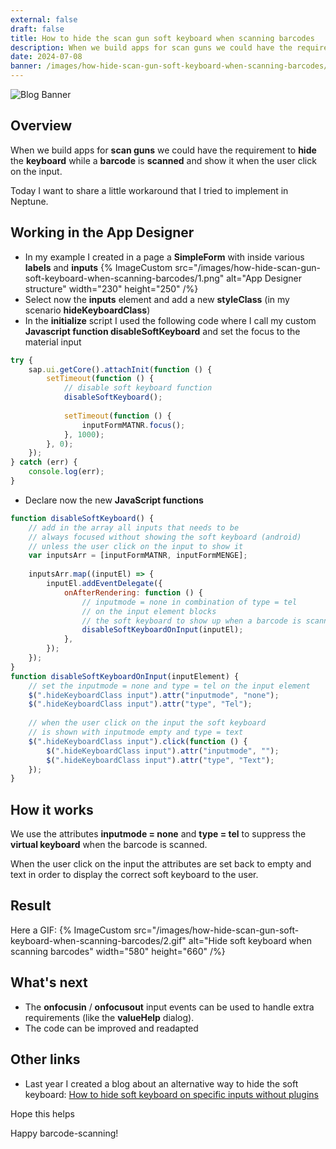 ```yaml
---
external: false
draft: false
title: How to hide the scan gun soft keyboard when scanning barcodes
description: When we build apps for scan guns we could have the requirement to hide the keyboard while a barcode is scanned and show it when the user click on the input. Today I want to share a little workaround that I tried to implement in Neptune.
date: 2024-07-08
banner: /images/how-hide-scan-gun-soft-keyboard-when-scanning-barcodes/banner.png
---
```

![Blog Banner](/images/how-hide-scan-gun-soft-keyboard-when-scanning-barcodes/banner.png)

## Overview
When we build apps for **scan guns** we could have the requirement to **hide** the **keyboard** while a **barcode** is **scanned** and show it when the user click on the input.

Today I want to share a little workaround that I tried to implement in Neptune.

## Working in the App Designer
- In my example I created in a page a **SimpleForm** with inside various **labels** and **inputs**
{% ImageCustom src="/images/how-hide-scan-gun-soft-keyboard-when-scanning-barcodes/1.png" alt="App Designer structure" width="230" height="250" /%}
- Select now the **inputs** element and add a new **styleClass** (in my scenario **hideKeyboardClass**)
- In the **initialize** script I used the following code where I call my custom **Javascript function disableSoftKeyboard** and set the focus to the material input
```javascript
try {
    sap.ui.getCore().attachInit(function () {
        setTimeout(function () {
            // disable soft keyboard function
            disableSoftKeyboard();
 
            setTimeout(function () {
                inputFormMATNR.focus();
            }, 1000);
        }, 0);
    });
} catch (err) {
    console.log(err);
}
```
- Declare now the new **JavaScript functions**
```javascript
function disableSoftKeyboard() {
    // add in the array all inputs that needs to be 
    // always focused without showing the soft keyboard (android)
    // unless the user click on the input to show it
    var inputsArr = [inputFormMATNR, inputFormMENGE];
 
    inputsArr.map((inputEl) => {
        inputEl.addEventDelegate({
            onAfterRendering: function () { 
                // inputmode = none in combination of type = tel 
                // on the input element blocks
                // the soft keyboard to show up when a barcode is scanned
                disableSoftKeyboardOnInput(inputEl);
            },
        });
    });
}
function disableSoftKeyboardOnInput(inputElement) {
    // set the inputmode = none and type = tel on the input element
    $(".hideKeyboardClass input").attr("inputmode", "none");
    $(".hideKeyboardClass input").attr("type", "Tel");
 
    // when the user click on the input the soft keyboard 
    // is shown with inputmode empty and type = text
    $(".hideKeyboardClass input").click(function () {
        $(".hideKeyboardClass input").attr("inputmode", "");
        $(".hideKeyboardClass input").attr("type", "Text");
    });
}
```

## How it works
We use the attributes **inputmode = none** and **type = tel** to suppress the **virtual keyboard** when the barcode is scanned. 

When the user click on the input the attributes are set back to empty and text in order to display the correct soft keyboard to the user.

## Result 
Here a GIF:
{% ImageCustom src="/images/how-hide-scan-gun-soft-keyboard-when-scanning-barcodes/2.gif" alt="Hide soft keyboard when scanning barcodes" width="580" height="660" /%}

## What's next
- The **onfocusin** / **onfocusout** input events can be used to handle extra requirements (like the **valueHelp** dialog).
- The code can be improved and readapted

## Other links
- Last year I created a blog about an alternative way to hide the soft keyboard:
[How to hide soft keyboard on specific inputs without plugins](/blog/how-hide-soft-keyboard-specific-inputs)

Hope this helps

Happy barcode-scanning!